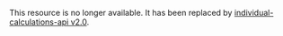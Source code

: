 This resource is no longer available. It has been replaced by <a href="/api-documentation/docs/api/service/individual-calculations-api/2.0">individual-calculations-api v2.0</a>.